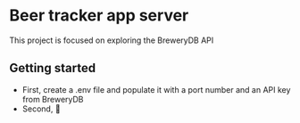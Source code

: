 # Beer tracker app server

This project is focused on exploring the BreweryDB API

## Getting started

-  First, create a .env file and populate it with a port number and an API key from BreweryDB
-  Second, 🚀
